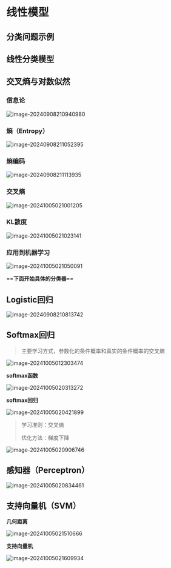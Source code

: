 # 线性模型

## 分类问题示例

## 线性分类模型

## 交叉熵与对数似然

### 信息论

![image-20240908210940980](../../Image/image-20240908210940980.png)

### 熵（Entropy）

![image-20240908211052395](../../Image/image-20240908211052395.png)

### 熵编码

![image-20240908211113935](../../Image/image-20240908211113935.png)

### 交叉熵

![image-20241005021001205](../../Image/image-20241005021001205.png)

### KL散度

![image-20241005021023141](../../Image/image-20241005021023141.png)

### 应用到机器学习

![image-20241005021050091](../../Image/image-20241005021050091.png)

==**下面开始具体的分类器**==

## Logistic回归

![image-20240908210813742](../../Image/image-20240908210813742.png)

## Softmax回归

> 主要学习方式，参数化的条件概率和真实的条件概率的交叉熵

![image-20241005012303474](../../Image/image-20241005012303474.png)

**softmax函数**

![image-20241005020313272](../../Image/image-20241005020313272.png)

**softmax回归**

![image-20241005020421899](../../Image/image-20241005020421899.png)

> 学习准则：交叉熵
>
> 优化方法：梯度下降

![image-20241005020906746](../../Image/image-20241005020906746.png)

## 感知器（Perceptron）

![image-20241005020834461](../../Image/image-20241005020834461.png)

## 支持向量机（SVM）

**几何距离**

![image-20241005021510666](../../Image/image-20241005021510666.png)

**支持向量机**

![image-20241005021609934](../../Image/image-20241005021609934.png)
